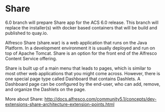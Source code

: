 # Share

6.0 branch will prepare Share app for the ACS 6.0 release.
This branch will replace the installer(s) with docker based containers that will be build and published to quay.io.


Alfresco Share (share.war) is a web application that runs on the Java Platform. In a development environment it is usually deployed and run on top of Apache Tomcat. 
Share is an option for the front end of the Alfresco Content Service offering. 

Share is built up of a main menu that leads to pages, which is similar to most other web applications that you might come across. However, there is one special page type called Dashboard that contains Dashlets. A Dashboard page can be configured by the end-user, who can add, remove, and organize the Dashlets on the page.

More about Share: http://docs.alfresco.com/community5.1/concepts/dev-extensions-share-architecture-extension-points.html
